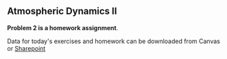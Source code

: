 ## Atmospheric Dynamics II

**Problem 2 is a homework assignment**. 

Data for today's exercises and homework can be downloaded from Canvas or 
[Sharepoint](https://gohkust-my.sharepoint.com/:u:/g/personal/shixm_ust_hk/Eb19PmycxeBBmb2-Y7BliBQBU4ZGShKXbWf7TnF9RRe3XA?e=GpHMaq)


